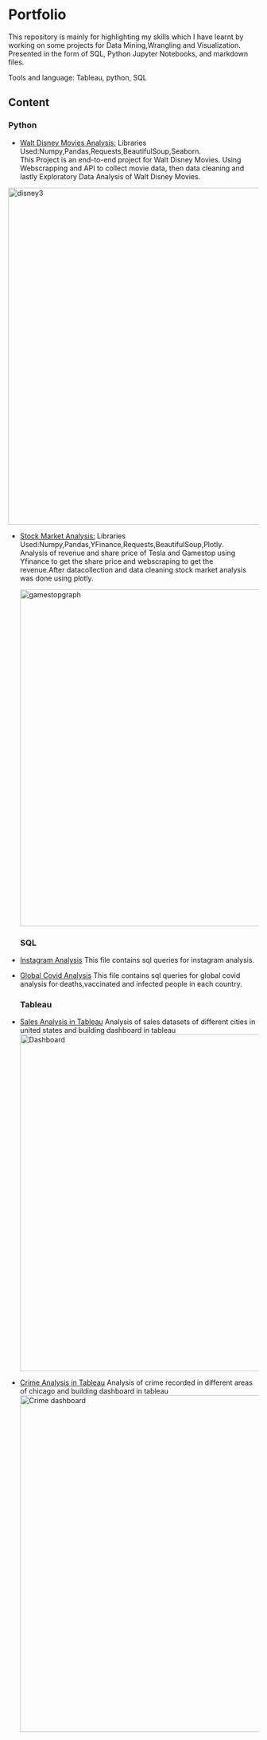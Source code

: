 # Portfolio

This repository is mainly for highlighting my skills which I have learnt by working on some projects for Data Mining,Wrangling and Visualization. Presented in the form of SQL, Python Jupyter Notebooks, and  markdown files. 

Tools and language: Tableau, python, SQL

<h2>Content</h2>
 
 <h3>Python</h3>
 
  - [Walt Disney Movies Analysis:](https://github.com/hirariaz01/Portfolio/tree/main/Walt-Disney-Movies-Analysis)
   Libraries Used:Numpy,Pandas,Requests,BeautifulSoup,Seaborn.<br>
   This Project is an end-to-end project for Walt Disney Movies. Using Webscrapping and API to collect movie data, then data cleaning and lastly Exploratory Data Analysis of Walt Disney Movies. 
   
   <img width="677" alt="disney3" src="https://user-images.githubusercontent.com/25719763/127664753-333ef8f6-5af5-416f-a80b-43237ab76fe8.png">
 
  - [Stock Market Analysis:](https://github.com/hirariaz01/Portfolio/blob/main/StockMarketAnalysis.ipynb)
   Libraries Used:Numpy,Pandas,YFinance,Requests,BeautifulSoup,Plotly.<br>
   Analysis of revenue and share price of Tesla and Gamestop using Yfinance to get the share price and webscraping to get the revenue.After datacollection and data cleaning     stock market analysis was done using plotly.
    
    <img width="677" alt="gamestopgraph" src="https://user-images.githubusercontent.com/25719763/123093547-af2c8e80-d3e0-11eb-86a6-97ef009b0a8a.png">
    
 
    
    <h3>SQL</h3>
  - [Instagram Analysis](https://github.com/hirariaz01/Portfolio/blob/main/Instagram%20Analysis.sql)
      This file contains sql queries for instagram analysis.<br>
  - [Global Covid Analysis](https://github.com/hirariaz01/Portfolio/blob/main/Global%20Covid%20Analysis%20in%20SQL.sql)
      This file contains sql queries for global covid analysis for deaths,vaccinated and infected people in each country.
    
    <h3>Tableau</h3>
 - [Sales Analysis in Tableau](https://github.com/hirariaz01/Portfolio/blob/main/Sales%20Analysis%20in%20Tableau.md)
     Analysis of sales datasets of different cities in united states and building dashboard in tableau
   [<img width="677" alt="Dashboard" src="https://user-images.githubusercontent.com/25719763/122912317-0eb96a00-d30d-11eb-85af-8d7045676d1d.png">](https://public.tableau.com/app/profile/hira3076/viz/SalesAnalysis_16703234308750/SalesDashboard)
   
 - [Crime Analysis in Tableau](https://public.tableau.com/app/profile/hira3076/viz/ChicagoCrimeAnalysis_16703239413220/Dashboard1)
     Analysis of crime recorded in different areas of chicago and building dashboard in tableau
     [<img width="677"  alt="Crime dashboard" src="https://user-images.githubusercontent.com/25719763/123544525-81a95300-d708-11eb-8716-cc8c5751aa30.png">](https://public.tableau.com/app/profile/hira3076/viz/ChicagoCrimeAnalysis_16703239413220/Dashboard1)

   


    
 



